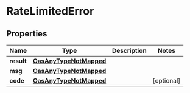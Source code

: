 

# RateLimitedError

## Properties

Name | Type | Description | Notes
------------ | ------------- | ------------- | -------------
**result** | [**OasAnyTypeNotMapped**](.md) |  | 
**msg** | [**OasAnyTypeNotMapped**](.md) |  | 
**code** | [**OasAnyTypeNotMapped**](.md) |  |  [optional]




